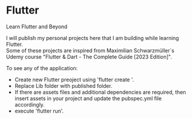 # Flutter
 Learn Flutter and Beyond

 I will publish my personal projects here that I am building while learning Flutter.<br>
 Some of these projects are inspired from Maximilian Schwarzmüller`s Udemy course "Flutter & Dart - The Complete Guide [2023 Edition]".

 To see any of the application:
 <ul>
  <li>Create new Flutter preoject using 'flutter create <app_name>'.</li>
   <li>Replace Lib folder with published folder.</li>
   <li>If there are assets files and additional dependencies are required, then insert assets in your project and update the pubspec.yml file accordingly.</li>
   <li>execute 'flutter run'.</li>
 </ul>
 
